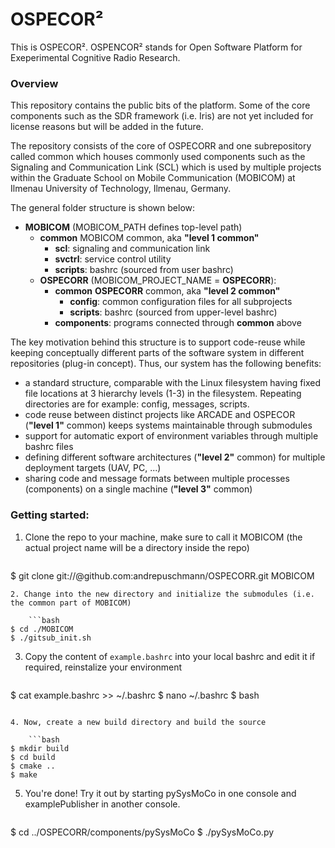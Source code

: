 # OSPECOR²

This is OSPECOR². OSPENCOR² stands for Open Software Platform for Exeperimental Cognitive Radio Research.

### Overview

This repository contains the public bits of the platform. Some of the core components such as the SDR framework (i.e. Iris) are not yet included for license reasons but will be added in the future.

The repository consists of the core of OSPECORR and one subrepository called common which houses commonly used components such as the Signaling and Communication Link (SCL) which is used by multiple projects within the Graduate School on Mobile Communication (MOBICOM) at Ilmenau University of Technology, Ilmenau, Germany.

The general folder structure is shown below:

* __MOBICOM__ (MOBICOM_PATH defines top-level path)
    * __common__ MOBICOM common, aka __"level 1 common"__
        * __scl__: signaling and communication link
        * __svctrl__: service control utility
        * __scripts__: bashrc (sourced from user bashrc)
    * __OSPECORR__ (MOBICOM_PROJECT_NAME = __OSPECORR__):
        * __common__ __OSPECORR__ common, aka __"level 2 common"__
            * __config__: common configuration files for all subprojects
            * __scripts__: bashrc (sourced from upper-level bashrc)
        * __components__: programs connected through __common__ above

The key motivation behind this structure is to support code-reuse while keeping conceptually different parts of the software system in different repositories (plug-in concept).
Thus, our system has the following benefits:

* a standard structure, comparable with the Linux filesystem having fixed file locations at 3 hierarchy levels (1-3) in the filesystem. Repeating directories are for example: config, messages, scripts.
* code reuse between distinct projects like ARCADE and OSPECOR (__"level 1"__ common) keeps systems maintainable through submodules
* support for automatic export of environment variables through multiple bashrc files
* defining different software architectures (__"level 2"__ common) for multiple deployment targets (UAV, PC, ...)
* sharing code and message formats between multiple processes (components) on a single machine (__"level 3"__ common)


### Getting started:

1. Clone the repo to your machine, make sure to call it MOBICOM (the actual project name will be a directory inside the repo)

    ```bash
$ git clone git://@github.com:andrepuschmann/OSPECORR.git MOBICOM
```
2. Change into the new directory and initialize the submodules (i.e. the common part of MOBICOM)
   
    ```bash
$ cd ./MOBICOM
$ ./gitsub_init.sh
```
    
3. Copy the content of ```example.bashrc``` into your local bashrc and edit it if required, reinstalize your environment

    ```bash
$ cat example.bashrc >> ~/.bashrc
$ nano ~/.bashrc
$ bash
```

4. Now, create a new build directory and build the source

    ```bash
$ mkdir build
$ cd build
$ cmake ..
$ make
```

5. You're done! Try it out by starting pySysMoCo in one console and examplePublisher in another console.

    ```bash
$ cd ../OSPECORR/components/pySysMoCo
$ ./pySysMoCo.py
```